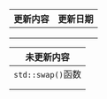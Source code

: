 | 更新内容 | 更新日期 |
| -------- | -------- |
|          |          |
|          |          |
|          |          |



| 未更新内容        |
| ----------------- |
| `std::swap()`函数 |
|                   |
|                   |

